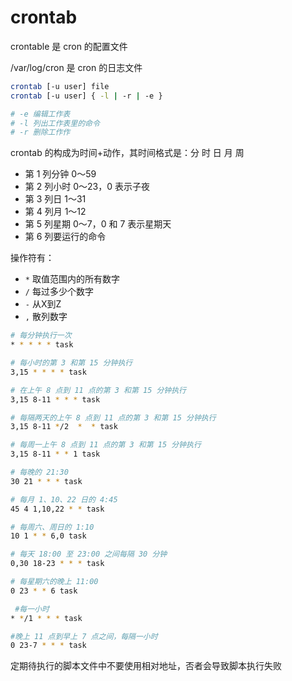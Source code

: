 # crontab

crontable 是 cron 的配置文件

/var/log/cron 是 cron 的日志文件

```sh
crontab [-u user] file
crontab [-u user] { -l | -r | -e }

# -e 编辑工作表
# -l 列出工作表里的命令
# -r 删除工作作
```

crontab 的构成为时间+动作，其时间格式是：分 时 日 月 周

- 第 1 列分钟 0～59
- 第 2 列小时 0～23，0 表示子夜
- 第 3 列日 1～31
- 第 4 列月 1～12
- 第 5 列星期 0～7，0 和 7 表示星期天
- 第 6 列要运行的命令

操作符有：

- `*` 取值范围内的所有数字
- `/` 每过多少个数字
- `-` 从X到Z
- `,` 散列数字

```sh
# 每分钟执行一次
* * * * * task

# 每小时的第 3 和第 15 分钟执行
3,15 * * * * task

# 在上午 8 点到 11 点的第 3 和第 15 分钟执行
3,15 8-11 * * * task

# 每隔两天的上午 8 点到 11 点的第 3 和第 15 分钟执行
3,15 8-11 */2  *  * task

# 每周一上午 8 点到 11 点的第 3 和第 15 分钟执行
3,15 8-11 * * 1 task

# 每晚的 21:30
30 21 * * * task

# 每月 1、10、22 日的 4:45
45 4 1,10,22 * * task

# 每周六、周日的 1:10
10 1 * * 6,0 task

# 每天 18:00 至 23:00 之间每隔 30 分钟
0,30 18-23 * * * task

# 每星期六的晚上 11:00
0 23 * * 6 task

 #每一小时
* */1 * * * task

#晚上 11 点到早上 7 点之间，每隔一小时
0 23-7 * * * task
```

定期待执行的脚本文件中不要使用相对地址，否者会导致脚本执行失败